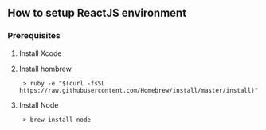 ## How to setup ReactJS environment

### Prerequisites
1. Install Xcode
2. Install hombrew
	
		> ruby -e "$(curl -fsSL https://raw.githubusercontent.com/Homebrew/install/master/install)"
		
3. Install Node

		> brew install node
